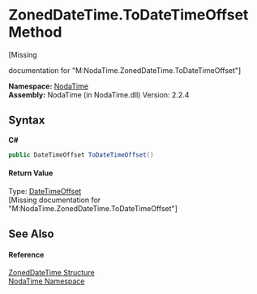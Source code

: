 # ZonedDateTime.ToDateTimeOffset Method 
 

\[Missing <summary> documentation for "M:NodaTime.ZonedDateTime.ToDateTimeOffset"\]

**Namespace:**&nbsp;<a href="N_NodaTime">NodaTime</a><br />**Assembly:**&nbsp;NodaTime (in NodaTime.dll) Version: 2.2.4

## Syntax

**C#**<br />
``` C#
public DateTimeOffset ToDateTimeOffset()
```


#### Return Value
Type: <a href="http://msdn2.microsoft.com/en-us/library/bb341783" target="_blank">DateTimeOffset</a><br />\[Missing <returns> documentation for "M:NodaTime.ZonedDateTime.ToDateTimeOffset"\]

## See Also


#### Reference
<a href="T_NodaTime_ZonedDateTime">ZonedDateTime Structure</a><br /><a href="N_NodaTime">NodaTime Namespace</a><br />